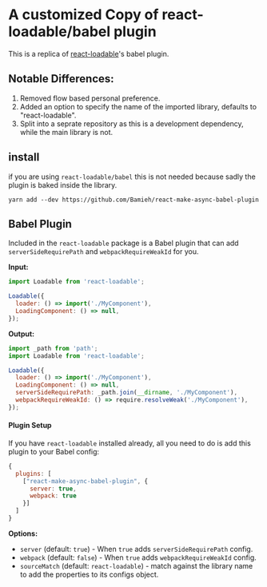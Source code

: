 # A customized Copy of react-loadable/babel plugin

This is a replica of [react-loadable](https://github.com/thejameskyle/react-loadable)'s babel plugin.

## Notable Differences:
1. Removed flow based personal preference.
2. Added an option to specify the name of the imported library, defaults to "react-loadable".
3. Split into a seprate repository as this is a development dependency, while the main library is not.

## install

if you are using `react-loadable/babel` this is not needed because sadly the plugin is baked inside the library.

```
yarn add --dev https://github.com/Bamieh/react-make-async-babel-plugin
```

## Babel Plugin

Included in the `react-loadable` package is a Babel plugin that can add
`serverSideRequirePath` and `webpackRequireWeakId` for you.

**Input:**

```js
import Loadable from 'react-loadable';

Loadable({
  loader: () => import('./MyComponent'),
  LoadingComponent: () => null,
});
```

**Output:**

```js
import _path from 'path';
import Loadable from 'react-loadable';

Loadable({
  loader: () => import('./MyComponent'),
  LoadingComponent: () => null,
  serverSideRequirePath: _path.join(__dirname, './MyComponent'),
  webpackRequireWeakId: () => require.resolveWeak('./MyComponent'),
});
```

#### Plugin Setup

If you have `react-loadable` installed already, all you need to do is add this
plugin to your Babel config:

```js
{
  plugins: [
    ["react-make-async-babel-plugin", {
      server: true,
      webpack: true
    }]
  ]
}
```

**Options:**

- `server` (default: `true`) - When `true` adds `serverSideRequirePath` config.
- `webpack` (default: `false`) - When `true` adds `webpackRequireWeakId` config.
- `sourceMatch` (default: `react-loadable`) - match against the library name to add the properties to its configs object.



